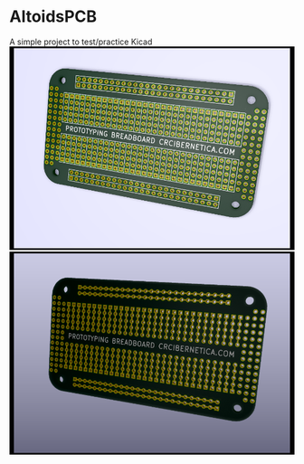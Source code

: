 # AltoidsPCB
A simple project to test/practice Kicad
![Front of PCB](https://github.com/bborncr/AltoidsPCB/blob/master/images/front.png "Front of PCB")
![Back of PCB](https://github.com/bborncr/AltoidsPCB/blob/master/images/back.png "Back of PCB")

